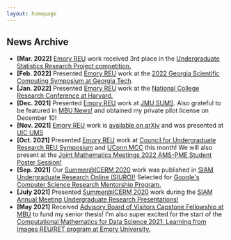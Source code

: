```yaml
---
layout: homepage
---
```


## News Archive
- **[Mar. 2022]** [Emory REU](http://www.mathcs.emory.edu/site/scicomp/REURET/) work received 3rd place in the [Undergraduate Statistics Research Project competition.](https://www.causeweb.org/usproc/usresp/2021/fall/winners)
- **[Feb. 2022]**  Presented [Emory REU](http://www.mathcs.emory.edu/site/scicomp/REURET/) work at the [2022 Georgia Scientific Computing Symposium at Georgia Tech](https://comp-physics.group/GSCS22/).
- **[Jan. 2022]** Presented [Emory REU](http://www.mathcs.emory.edu/site/scicomp/REURET/) work at the [National College Research Conference at Harvard.](https://www.hcura.org/about-ncrc)
- **[Dec. 2021]** Presented [Emory REU](http://www.mathcs.emory.edu/site/scicomp/REURET/) work at [JMU SUMS](https://www.jmu.edu/mathstat/sums/index.shtml). Also grateful to be featured in [MBU News!](https://marybaldwin.edu/news/2021/12/17/program-for-the-exceptionally-gifted-standout-katie-keegan-22-wins-national-attention/) and obtained my private pilot license on December 10!
- **[Nov. 2021]** [Emory REU](http://www.mathcs.emory.edu/site/scicomp/REURET/) work is [available on arXiv](https://arxiv.org/abs/2111.00587) and was presented at [UIC UMS](https://homepages.math.uic.edu/ums/)
- **[Oct. 2021]** Presented [Emory REU](http://www.mathcs.emory.edu/site/scicomp/REURET/) work at [Council for Undergraduate Research REU Symposium](https://www.cur.org/what/events/students/reu/reu_symposium_2021/) and [UConn MCC](https://mcc.math.uconn.edu/abstracts/) this month! We will also present at the [Joint Mathematics Meetings 2022 AMS-PME Student Poster Session!](https://www.jointmathematicsmeetings.org/meetings/national/jmm2022/2268_posters) 
- **[Sep. 2021]** Our [Summer@ICERM 2020](https://icerm.brown.edu/summerug/2020/) work was published in [SIAM Undergraduate Research Online (SIURO)!](https://www.siam.org/Portals/0/Documents/S141166PDF.pdf?ver=2021-09-23-070730-093) Selected for [Google's Computer Science Research Mentorship Program.](https://research.google/outreach/csrmp/)
- **[July 2021]** Presented [Summer@ICERM 2020](https://icerm.brown.edu/summerug/2020/) work during the [SIAM Annual Meeting Undergraduate Research Presentations!](https://meetings.siam.org/sess/dsp_programsess.cfm?SESSIONCODE=72454&_ga=2.67741394.2145847893.1636412397-1332685511.1599444745) 
- **[May 2021]** Received [Advisory Board of Visitors Capstone Fellowship at MBU](https://marybaldwin.edu/news/2021/05/10/capstone-festival-celebrates-the-research-process/) to fund my senior thesis! I'm also super excited for the start of the [Computational Mathematics for Data Science 2021: Learning from Images REU/RET program at Emory University.](http://www.mathcs.emory.edu/site/scicomp/REURET/)

